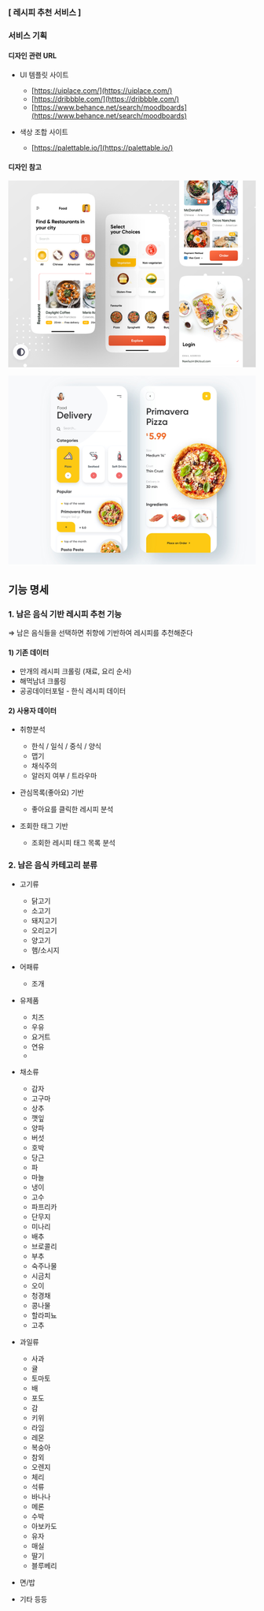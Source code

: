 ### [ 레시피 추천 서비스 ]

### 서비스 기획

#### 디자인 관련 URL

- UI 템플릿 사이트
    - [https://uiplace.com/](https://uiplace.com/)
    - [https://dribbble.com/](https://dribbble.com/)
    - [https://www.behance.net/search/moodboards](https://www.behance.net/search/moodboards)

- 색상 조합 사이트
    - [https://palettable.io/](https://palettable.io/)

#### 디자인 참고

![캡처](./디자인참고1.png)

![캡처](./디자인참고2.png)



## 기능 명세

### 1. 남은 음식 기반 레시피 추천 기능

⇒ 남은 음식들을 선택하면 취향에 기반하여 레시피를 추천해준다

#### 1) 기존 데이터

- 만개의 레시피 크롤링 (재료, 요리 순서)
- 해먹남녀 크롤링
- 공공데이터포털 - 한식 레시피 데이터

#### 2) 사용자  데이터

- 취향분석
    - 한식 / 일식 / 중식 / 양식
    - 맵기
    - 채식주의
    - 알러지 여부 / 트라우마

- 관심목록(좋아요) 기반
    - 좋아요를 클릭한 레시피 분석

- 조회한 태그 기반
    - 조회한 레시피 태그 목록 분석

### 2. 남은 음식 카테고리 분류

- 고기류
    - 닭고기
    - 소고기
    - 돼지고기
    - 오리고기
    - 양고기
    - 햄/소시지

- 어패류
    - 조개
- 유제품
    - 치즈
    - 우유
    - 요거트
    - 연유
    - 

- 채소류
    - 감자
    - 고구마
    - 상추
    - 깻잎
    - 양파
    - 버섯
    - 호박
    - 당근
    - 파
    - 마늘
    - 냉이
    - 고수
    - 파프리카
    - 단무지
    - 미나리
    - 배추
    - 브로콜리
    - 부추
    - 숙주나물
    - 시금치
    - 오이
    - 청경채
    - 콩나물
    - 할라피뇨
    - 고추

- 과일류
    - 사과
    - 귤
    - 토마토
    - 배
    - 포도
    - 감
    - 키위
    - 라임
    - 레몬
    - 복숭아
    - 참외
    - 오렌지
    - 체리
    - 석류
    - 바나나
    - 메론
    - 수박
    - 아보카도
    - 유자
    - 매실
    - 딸기
    - 블루베리

- 면/밥

- 기타 등등